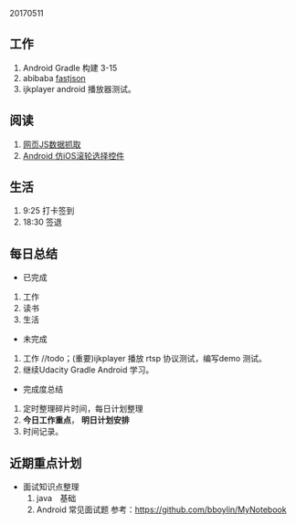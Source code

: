 20170511

工作
---
1. Android Gradle 构建 3-15
2. abibaba [fastjson](http://blog.csdn.net/wilsonke/article/details/37921571) 
3. ijkplayer android 播放器测试。

阅读
----
1. [网页JS数据抓取](http://www.jianshu.com/p/4fe8bb1ea984)
2. [Android 仿iOS滚轮选择控件](http://blog.csdn.net/wozuihaole)


生活
----
1. 9:25 打卡签到
2. 18:30 签退

每日总结
--------
- 已完成
 1. 工作 
 2. 读书
 3. 生活

- 未完成
 1. 工作 //todo；(重要)ijkplayer 播放 rtsp 协议测试，编写demo 测试。
 2. 继续Udacity Gradle Android 学习。

- 完成度总结
 1. 定时整理碎片时间，每日计划整理
 2. **今日工作重点**， **明日计划安排**
 3. 时间记录。

近期重点计划
-----------
- 面试知识点整理
  1. java　基础
  2. Android 常见面试题 参考：https://github.com/bboylin/MyNotebook

